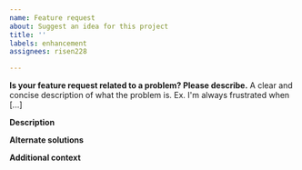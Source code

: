 ```yaml
---
name: Feature request
about: Suggest an idea for this project
title: ''
labels: enhancement
assignees: risen228

---
```


**Is your feature request related to a problem? Please describe.**
A clear and concise description of what the problem is. Ex. I'm always frustrated when [...]

**Description**
<!-- A clear and concise description of what you want to happen -->

**Alternate solutions**
<!-- A clear and concise description of any alternative solutions or features you've considered -->

**Additional context**
<!-- Add any other context or screenshots about the feature request here -->
